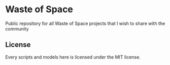 # Waste of Space
Public repository for all Waste of Space projects that I wish to share with the community

## License
Every scripts and models here is licensed under the MIT license.
